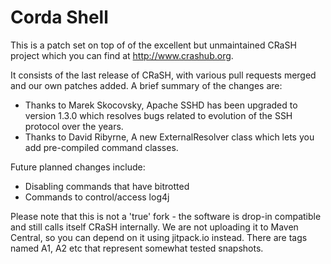 # Corda Shell

This is a patch set on top of of the excellent but unmaintained CRaSH project which you can find at http://www.crashub.org.

It consists of the last release of CRaSH, with various pull requests merged and our own patches added. A brief summary of the changes are:
 
 * Thanks to Marek Skocovsky, Apache SSHD has been upgraded to version 1.3.0 which resolves bugs related to evolution of the SSH protocol over the years.
 * Thanks to David Ribyrne, A new ExternalResolver class  which lets you add pre-compiled command classes.
 
Future planned changes include:

 * Disabling commands that have bitrotted
 * Commands to control/access log4j

Please note that this is not a 'true' fork - the software is drop-in compatible and still calls itself CRaSH internally.
We are not uploading it to Maven Central, so you can depend on it using jitpack.io instead. There are tags named A1, A2 etc
that represent somewhat tested snapshots.
